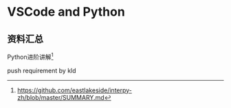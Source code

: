 # VSCode and Python

## 资料汇总

Python进阶讲解[^1]

[^1]: https://github.com/eastlakeside/interpy-zh/blob/master/SUMMARY.md

push requirement by kld